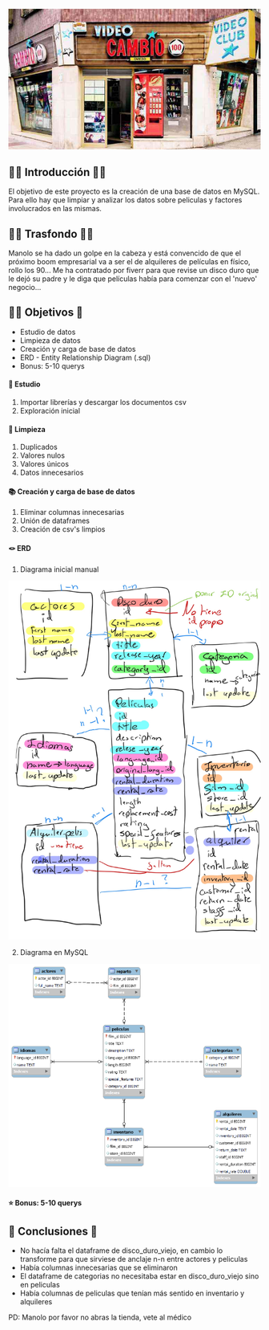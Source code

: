 ![Videoclub](images\videoclub-espana0.jpg.jpg)

## 🧟‍♀ Introducción 🧜‍♀

El objetivo de este proyecto es la creación de una base de datos en MySQL. Para ello hay que limpiar y analizar los datos sobre peliculas y factores involucrados en las mismas. 

## 🧝‍♀ Trasfondo 🧙‍♂

Manolo se ha dado un golpe en la cabeza y está convencido de que el próximo boom empresarial va a ser el de alquileres de películas en físico, rollo los 90... Me ha contratado por fiverr para que revise un disco duro que le dejó su padre y le diga que películas había para comenzar con el 'nuevo' negocio...

## 🧛‍♀ Objetivos 🥷

- Estudio de datos 
- Limpieza de datos
- Creación y carga de base de datos 
- ERD - Entity Relationship Diagram (.sql) 
- Bonus: 5-10 querys

#### 📖 Estudio

1. Importar librerías y descargar los documentos csv
2. Exploración inicial

#### 🧹 Limpieza

1. Duplicados
2. Valores nulos
3. Valores únicos
4. Datos innecesarios

#### 📚 Creación y carga de base de datos 

1. Eliminar columnas innecesarias
2. Unión de dataframes
3. Creación de csv's limpios

#### 🪢 ERD

1. Diagrama inicial manual

![Diagrama1](images/diagrama_inicial.jpg)

2. Diagrama en MySQL

![Alt text](images/Diagram1.png)

#### ⭐ Bonus: 5-10 querys


## 🦸 Conclusiones 🦹

- No hacía falta el dataframe de disco_duro_viejo, en cambio lo transforme para que sirviese de anclaje n-n entre actores y peliculas
- Había columnas innecesarias que se eliminaron 
- El dataframe de categorias no necesitaba estar en disco_duro_viejo sino en peliculas
- Había columnas de peliculas que tenían más sentido en inventario y alquileres

PD: Manolo por favor no abras la tienda, vete al médico 